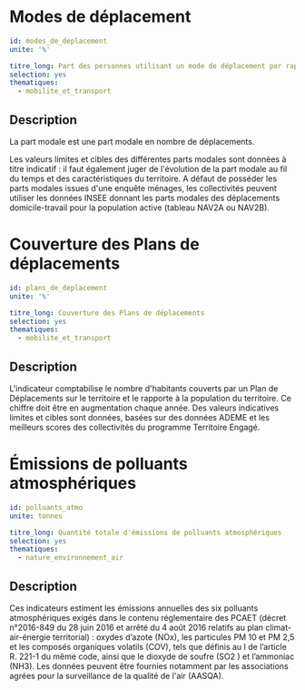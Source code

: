 # Modes de déplacement
```yaml
id: modes_de_deplacement
unite: '%'

titre_long: Part des personnes utilisant un mode de déplacement par rapport à l'ensemble des personnes qui se déplacent
selection: yes
thematiques:
  - mobilite_et_transport
```
## Description
La part modale est une part modale en nombre de déplacements.

Les valeurs limites et cibles des différentes parts modales sont données à titre indicatif : il faut également juger de l'évolution de la part modale au fil du temps et des caractéristiques du territoire. A défaut de posséder les parts modales issues d'une enquête ménages, les collectivités peuvent utiliser les données INSEE donnant les parts modales des déplacements domicile-travail pour la population active (tableau NAV2A ou NAV2B).

# Couverture des Plans de déplacements 
```yaml
id: plans_de_deplacement
unite: '%'

titre_long: Couverture des Plans de déplacements 
selection: yes
thematiques:
  - mobilite_et_transport
```
## Description
L'indicateur comptabilise le nombre d'habitants couverts par un Plan de Déplacements sur le territoire et le rapporte à la population du territoire. Ce chiffre doit être en augmentation chaque année. Des valeurs indicatives limites et cibles sont données, basées sur des données ADEME et les meilleurs scores des collectivités du programme Territoire Engagé.

# Émissions de polluants atmosphériques 
```yaml
id: polluants_atmo
unite: tonnes

titre_long: Quantité totale d'émissions de polluants atmosphériques
selection: yes
thematiques:
  - nature_environnement_air
```
## Description
Ces indicateurs estiment les émissions annuelles des six polluants atmosphériques exigés dans le contenu réglementaire des PCAET (décret n°2016-849 du 28 juin 2016 et arrêté du 4 août 2016 relatifs au plan climat-air-énergie territorial) : oxydes d’azote (NOx), les particules PM 10 et PM 2,5 et les composés organiques volatils (COV), tels que définis au I de l’article R. 221-1 du même code, ainsi que le dioxyde de soufre (SO2 ) et l’ammoniac (NH3).
Les données peuvent être fournies notamment par les associations agrées pour la surveillance de la qualité de l'air (AASQA). 
